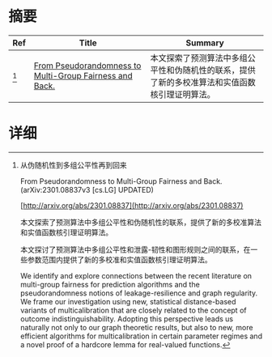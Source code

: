 # 摘要

| Ref | Title | Summary |
| --- | --- | --- |
| [^1] | [From Pseudorandomness to Multi-Group Fairness and Back.](http://arxiv.org/abs/2301.08837) | 本文探索了预测算法中多组公平性和伪随机性的联系，提供了新的多校准算法和实值函数核引理证明算法。 |

# 详细

[^1]: 从伪随机性到多组公平性再到回来

    From Pseudorandomness to Multi-Group Fairness and Back. (arXiv:2301.08837v3 [cs.LG] UPDATED)

    [http://arxiv.org/abs/2301.08837](http://arxiv.org/abs/2301.08837)

    本文探索了预测算法中多组公平性和伪随机性的联系，提供了新的多校准算法和实值函数核引理证明算法。

    

    本文探讨了预测算法中多组公平性和泄露-韧性和图形规则之间的联系，在一些参数范围内提供了新的多校准和实值函数核引理证明算法。

    We identify and explore connections between the recent literature on multi-group fairness for prediction algorithms and the pseudorandomness notions of leakage-resilience and graph regularity. We frame our investigation using new, statistical distance-based variants of multicalibration that are closely related to the concept of outcome indistinguishability. Adopting this perspective leads us naturally not only to our graph theoretic results, but also to new, more efficient algorithms for multicalibration in certain parameter regimes and a novel proof of a hardcore lemma for real-valued functions.
    

